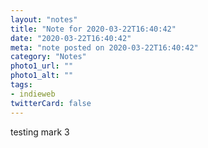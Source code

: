 ```yaml
---
layout: "notes"
title: "Note for 2020-03-22T16:40:42"
date: "2020-03-22T16:40:42"
meta: "note posted on 2020-03-22T16:40:42"
category: "Notes"
photo1_url: ""
photo1_alt: ""
tags:
- indieweb
twitterCard: false
---
```

testing mark 3
